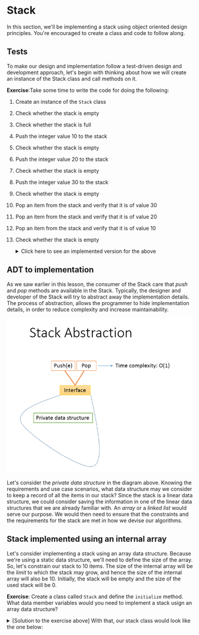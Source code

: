 # Stack
In this section, we'll be implementing a stack using object oriented design principles. You're encouraged to create a class and code to follow along. 

## Tests
To make our design and implementation follow a test-driven design and development approach, let's begin with thinking about how we will create an instance of the Stack class and call methods on it.

<b>Exercise</b>:Take some time to write the code for doing the following:
1. Create an instance of the `Stack` class
1. Check whether the stack is empty
1. Check whether the stack is full
1. Push the integer value 10 to the stack
1. Check whether the stack is empty
1. Push the integer value 20 to the stack
1. Check whether the stack is empty
1. Push the integer value 30 to the stack
1. Check whether the stack is empty
1. Pop an item from the stack and verify that it is of value 30
1. Pop an item from the stack and verify that it is of value 20
1. Pop an item from the stack and verify that it is of value 10
1. Check whether the stack is empty
    <details>
        <summary> Click here to see an implemented version for the above
        </summary>
            my_stack = Stack.new()
            puts "Stack should be empty. Is the stack empty? #{my_stack.is_empty}"
            puts "Stack should not be full. Is the stack full? #{my_stack.is_full}"

            puts "push 10"
            my_stack.push(10)
            puts "Stack should not be empty. Is the stack empty? #{my_stack.is_empty}"

            puts "push 20"
            my_stack.push(20)
            puts "Stack should not be empty. Is the stack empty? #{my_stack.is_empty}"

            puts "push 30"
            my_stack.push(30)
            puts "Stack should not be empty. Is the stack empty? #{my_stack.is_empty}"

            puts "pop should return 30. popped value: #{my_stack.pop()}"
            puts "Stack should not be empty. Is the stack empty? #{my_stack.is_empty}"

            puts "pop should return 20. popped value: #{my_stack.pop()}"
            puts "Stack should not be empty. Is the stack empty? #{my_stack.is_empty}"

            puts "pop should return 10. popped value: #{my_stack.pop()}"
            puts "Stack should not be empty. Is the stack empty? #{my_stack.is_empty}"
    </details>

## ADT to implementation
As we saw earlier in this lesson, the consumer of the Stack care that _push_ and _pop_ methods are available in the Stack. Typically, the designer and developer of the Stack will try to abstract away the implementation details. The process of abstraction, allows the  programmer to hide implementation details, in order to reduce complexity and increase maintainability.

<img src="images/stack_abstraction.png" alt="Stack Abstraction">


Let's consider the _private data structure_ in the diagram above. Knowing the requirements and use case scenarios, what data structure may we consider to keep a record of all the items in our stack? Since the stack is a linear data structure, we could consider saving the information in one of the linear data structures that we are already familiar with. An _array_ or a _linked list_ would serve our purpose. We would then need to ensure that the constraints and the requirements for the stack are met in how we devise our algorithms.

## Stack implemented using an internal array
Let's consider implementing a stack using an array data structure. Because we're using a static data structure, we'll need to define the size of the array. So, let's constrain our stack to 10 items. The size of the internal array will be the _limit_ to which the stack may grow, and hence the size of the internal array will also be 10. Initially, the stack will be empty and the size of the used stack will be 0.

<b>Exercise</b>: Create a class called `Stack` and define the `initialize` method. What data member variables would you need to implement a stack usign an array data structure?
<details>
    <summary> [Solution to the exercise above] With that, our stack class would look like the one below:
    </summary>
        class Stack
            def initialize()
                @size = 0 # initial size of the stack
                @limit = 10 # limit to which the stack may grow
                @internal_array = Array.new(@limit) # internal private data structure: array
            end
        end
<details>

If designed well, we'll leverage _encapsulation_ to abstract away implementation details. In the code snippet above, you'll notive that `@size`, `@limit` and `@internal_array` are all private data member variables with no `attr_reader` or `attr_writer` to allow access to them from outside the class.

Next, we need to determine how to add the main two methods to make this class into a true definition of a stack. For that, we need to add the <b>push</b> and <b>pop</b> methods.

<b>Exercise</b>: Take some time to implement your own `push` and `pop` methods inside the class `Stack`. Test your own code. Then continue reading and compare your logic and solution.

Any time an item is pushed into the Stack, we need to first check and ensure that there is room to add one more item in the internal array. If the array is full then our stack is at limit and we won't be able to add any more items. We can say that the stack is full when the the size of the stack is equal to the limit of the stack i.e. `@size` is equal to `@limit`.

If there is room in the array, then we add it to the next available index. At the beginning, when the stack is empty,the next available index would be `0`. Once the first item is added (at index 0 in the internal array), we will need to update the stack size to have increased by one. Looking at the code above, you will notice that the `@size` could be used for both purposes: to share the size of the stack as well as to share at what index the next item should be added in the internal array. 

With that, here's what our push method may look like:
```ruby
    def push(value)
        return nil if @size == @limit # stack is full

        @internal_array[@size] = value # add the new item to stack at index @size
        @size += 1 # update current stack size
        return
    end
```

Now, let's consider the _pop_ method. We can't remove an item from the stack if the stack is empty. We know that the stack is empty if `@size` is `0`. So, on a request to pop the next item from the stack, we first check if the stack is empty. If it is, nothing gets popped out.

Otherwise, inside the `pop` method, we do two things:
1. Return the value of the last item pushed into the stack
1. Reduce the size of the stack by one

The last item pushed, is at index `@size - 1`. So, we could consider first reducing the stack size by one i.e. `@size -= 1`, and then return the value at index `@size`.

Putting it all together, this is what our pop method may look like:
```ruby
    def pop()
        return nil if @size == 0 # stack is empty
        
        @size -= 1
        return @internal_array[@size]
    end
```
<b>Exercise</b>: Reduce the limit of the stack to be 2 and try using the stack again. Does the stack act as you expect when the a push is called on a full stack?

<b>Aside<b>: _What should be done in the case the stack is empty when a <b>pop</b> is called or when the stack is full when a <b>push</b> called?_ At minimum, we know that in such cases the call will not complete. So the push or pop operation will/should not succeed. In addition, based on conventions used on the team and the contract established with the consumer code of the stack, the design may require (i) throwing an exception with appropriate error code and message, (ii) returning a value (e.g. return `false` from the push operation if adding the item fails) or (iii) printing an error message in the terminal or log file. You're encouraged to enhance your code based on any of these conventions for practice.

<b>Exercises</b>: Complete the rest of the class by adding the following methods:
1. `is_empty`: returns `true` if the stack is empty. returns `false` otherwise.
1. `is_full`: returns `true` if the stack is at capacity. returns `false` otherwise.
1. `top`: returns the value of the next item that will get popped from the stack. Does not alter the stack.

## Stack implemented using a linked list
One of the downsides of using an array data structure to implement a stack is that the size of the stack is limited to the size of the internal array. If we were creating a stack which would often be used in scenarios requiring a flexibility in the sizing/resizing, we may be better off considering using a linked list instead. Linked list is a linear data structure, just like an array. However, since linked list is dynamic data structure, it gives us the flexibility we need to resize our stack without knowing an upper bound. This benefit comes at a cost since each node in a linked list needs to save reference to the next node and this uses additional memory.

<b>Exercise</b>: Create a class `Stack` in a new file. Considering that we wanted to implement it using a linked list instead of an array, define the `initialize` method.
    <details>
        <summary>  [Solution to the exercise above] Using a linked list, our stack class would look like the one below:
        </summary>
            class Stack
                def initialize()
                    @internal_list = LinkedList.new()
                end
            end
    </details>

<b>Thought exercise</b>: As we start adding items to the stack, where in the linked list should we make the changes to add the new node?
    <details> 
        <summary> Understanding one reasoned explanation below:
        </summary>
            On every push, items should get added to the linked list. On every pop, items should get deleted from the same end of the linked list. In order to do both these with O(1) time complexity, it would aid us to add and delete items at the head of the linked list.
    </details>

<b>Thought exercise</b>: Would there be any benefit to using a singly linked list versus a doubly linked list to implement a stack?
    <details>
        <summary> Understand one reasoned explanation below:
        </summary>
            Since all the additions and deletions happen at one end, we could simply update the head of the linked list on every push or pop operation on the stack. With that in mind, we don't get any benefit from using a doubly linked list. The doubly linked list does use more memory per node due to the additional previous reference.
    </details>

<b>Exercise</b>: Design and implement the `push` and `pop` methods for the stack class using a linked list as its internal data member.
    <details>
        <summary> Click here to see one solution to the exercise.
        </summary>
            def push(value)
                @internal_list.add_to_head(value)
            end
            def pop()
                temp = @internal_list.delete_head()
                if !temp
                    # linked list is empty
                    puts "stack is empty"
                end
                return temp # return the data at the head of the linked list
            end
    </details>

<b>Exercise</b>: Think about any other methods that would be useful to add to the Stack class and go ahead and add those.

## Solutions
List of completed solutions:
- [Doubly linked list](solutions/linked_lists/linked_list.rb)
- [Stack using linked list](solutions/stacks/stack_using_linked_list.rb)
- [Stack using an array](solutions/stacks/stack_using_arrays.rb)
